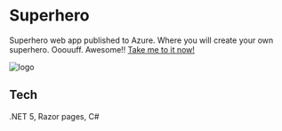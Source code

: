 # Superhero
Superhero web app published to Azure. 
Where you will create your own superhero. Ooouuff. Awesome!! [Take me to it now!](https://superhero-demo.azurewebsites.net/)

![logo](https://resources.instructure.com/courses/12/files/422/preview?verifier=4KROGmi8Xw7m58sNTkkKP96FpQathffvddHgx88h)

## Tech
.NET 5, Razor pages, C#
